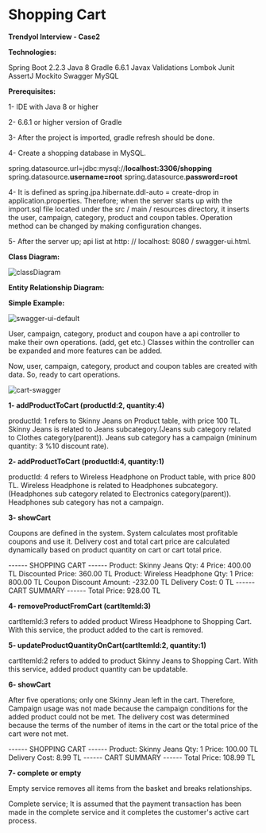 # Shopping Cart 

**Trendyol Interview - Case2**

**Technologies:**

Spring Boot 2.2.3
Java 8
Gradle 6.6.1
Javax Validations
Lombok
Junit
AssertJ
Mockito
Swagger
MySQL



**Prerequisites:**

1- IDE with Java 8 or higher

2- 6.6.1 or higher version of Gradle

3- After the project is imported, gradle refresh should be done.

4- Create a shopping database in MySQL.

spring.datasource.url=jdbc:mysql://**localhost:3306/shopping**
spring.datasource.**username=root**
spring.datasource.**password=root**

4- It is defined as spring.jpa.hibernate.ddl-auto = create-drop in application.properties. Therefore; when the server starts up with the import.sql file located under the src / main / resources directory, it inserts the user, campaign, category, product and coupon tables. Operation method can be changed by making configuration changes.

5- After the server up; api list at http: // localhost: 8080 / swagger-ui.html.



**Class Diagram:**

<img src="C:\Users\OvuncKarabeyoglu\Desktop\classDiagram.jpg" alt="classDiagram" style="zoom: 100%;" />





**Entity Relationship Diagram:**























**Simple Example:**

![swagger-ui-default](C:\Users\OvuncKarabeyoglu\Desktop\trndy\swagger-ui-default.JPG)

User, campaign, category, product and coupon have a api controller to make their own operations. (add, get etc.) Classes within the controller can be expanded and more features can be added.

Now, user, campaign, category, product and coupon tables are created with data. So, ready to cart operations. 

![cart-swagger](C:\Users\OvuncKarabeyoglu\Desktop\trndy\cart-swagger.JPG)

**1- addProductToCart (productId:2, quantity:4)**

productId: 1 refers to Skinny Jeans on Product table, with price 100 TL. Skinny Jeans is related to Jeans subcategory.(Jeans sub category related to Clothes category(parent)). Jeans sub category has a campaign (mininum quantity: 3 %10 discount rate).

**2- addProductToCart (productId:4, quantity:1)**

productId: 4 refers to Wireless Headphone on Product table, with price 800 TL. Wireless Headphone is related to Headphones subcategory.(Headphones sub category related to Electronics category(parent)). Headphones sub category has not a campaign.

**3- showCart** 

Coupons are defined in the system. System calculates most profitable coupons and use it. Delivery cost and total cart price are calculated dynamically based on product quantity on cart or cart total price.

------ SHOPPING CART ------
Product: Skinny Jeans                Qty: 4  Price: 400.00 TL  Discounted Price: 360.00 TL
Product: Wireless Headphone  Qty: 1  Price: 800.00 TL
Coupon Discount Amount: -232.00 TL
Delivery Cost: 0 TL
------ CART SUMMARY ------
Total Price: 928.00 TL

**4- removeProductFromCart (cartItemId:3)**

cartItemId:3 refers to added product Wiress Headphone to Shopping Cart. With this service, the product added to the cart is removed.

**5- updateProductQuantityOnCart(cartItemId:2, quantity:1)**

cartItemId:2 refers to added to product Skinny Jeans to Shopping Cart. With this service, added product quantity can be updatable.  

**6- showCart** 

After five operations; only one Skinny Jean left in the cart. Therefore, Campaign usage was not made because the campaign conditions for the added product could not be met. The delivery cost was determined because the terms of the number of items in the cart or the total price of the cart were not met.

------ SHOPPING CART ------
Product: Skinny Jeans  Qty: 1  Price: 100.00 TL
Delivery Cost: 8.99 TL
------ CART SUMMARY ------
Total Price: 108.99 TL

**7- complete or empty**

Empty service removes all items from the basket and breaks relationships.

Complete service; It is assumed that the payment transaction has been made in the complete service and it completes the customer's active cart process.



